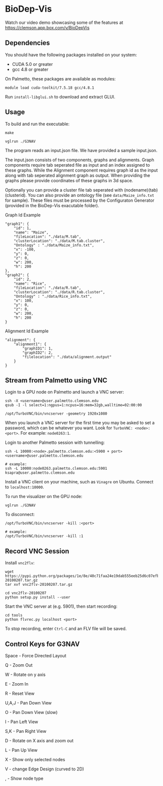 # BioDep-Vis

Watch our video demo showcasing some of the features at https://clemson.app.box.com/v/BioDepVis

## Dependencies

You should have the following packages installed on your system:
- CUDA 5.0 or greater
- gcc 4.8 or greater

On Palmetto, these packages are available as modules:
```
module load cuda-toolkit/7.5.18 gcc/4.8.1
```

Run `install-libglui.sh` to download and extract GLUI.

## Usage

To build and run the executable:
```
make

vglrun ./G3NAV
```

The program reads an input.json file. We have provided a sample input.json.

The input.json consists of two components, graphs and alignments. Graph components require tab seperated file as input and an index assigned to these graphs. While the Alignment component requires graph id as the input along with tab seperated alignment graph as output. When providing the graphs please provide coordinates of these graphs in 3d space.

Optionally you can provide a cluster file tab seperated with (nodename)(tab)(clusterid). You can also provide an ontology file (see `data/Maize_info.txt` for sample). These files must be processed by the Configuraton Generator (provided in the BioDep-Vis exacutable folder).

Graph Id Example

```
"graph1": {
    "id": 1,
    "name": "Maize",
    "fileLocation": "./data/M.tab",
    "clusterLocation": "./data/M.tab.cluster",
    "Ontology" : "./data/Maize_info.txt",
    "x": -100,
    "y": 0,
    "z": 0,
    "w": 200,
    "h": 200
},
"graph2": {
    "id": 2,
    "name": "Rice",
    "fileLocation": "./data/R.tab",
    "clusterLocation": "./data/R.tab.cluster",
    "Ontology" : "./data/Rice_info.txt",
    "x": 100,
    "y": 0,
    "z": 0,
    "w": 200,
    "h": 200
}
```

Alignment Id Example

```
"alignment": {
    "alignment1": {
        "graphID1": 1,
        "graphID2": 2,
        "filelocation": "./data/alignment.output"
    }
}
```

## Stream from Palmetto using VNC

Login to a GPU node on Palmetto and launch a VNC server:
```
ssh -X <username>@user.palmetto.clemson.edu
qsub -I -l select=1:ngpus=1:ncpus=16:mem=32gb,walltime=02:00:00

/opt/TurboVNC/bin/vncserver -geometry 1920x1080
```

When you launch a VNC server for the first time you may be asked to set a password, which can be whatever you want. Look for `TurboVNC: <node>:<port>`. For example: `node0263:1`.

Login to another Palmetto session with tunnelling:
```
ssh -L 10000:<node>.palmetto.clemson.edu:<5900 + port> <username>@user.palmetto.clemson.edu

# example:
ssh -L 10000:node0263.palmetto.clemson.edu:5901 ksapra@user.palmetto.clemson.edu
```

Install a VNC client on your machine, such as `Vinagre` on Ubuntu. Connect to `localhost:10000`.

To run the visualizer on the GPU node:
```
vglrun ./G3NAV
```

To disconnect:
```
/opt/TurboVNC/bin/vncserver -kill :<port>

# example:
/opt/TurboVNC/bin/vncserver -kill :1
```
## Record VNC Session

Install `vnc2flv`:
```
wget https://pypi.python.org/packages/1e/8e/40c71faa24e19dab555eeb25d6c07efbc503e98b0344f0b4c3131f59947f/vnc2flv-20100207.tar.gz
tar xvf vnc2flv-20100207.tar.gz

cd vnc2flv-20100207
python setup.py install --user
```

Start the VNC server at <port> (e.g. 5901), then start recording:
```
cd tools
python flvrec.py localhost <port>
```

To stop recording, enter `Ctrl-C` and an FLV file will be saved.

## Control Keys for G3NAV

Space - Force Directed Layout

Q - Zoom Out

W - Rotate on y axis

E - Zoom In

R - Reset View

U,A,J - Pan Down View

O - Pan Down View (slow)

I - Pan Left View

S,K - Pan Right View

D - Rotate on X axis and zoom out

L - Pan Up View

X - Show only selected nodes

V - change Edge Design (curved to 2D)

, - Show node type
